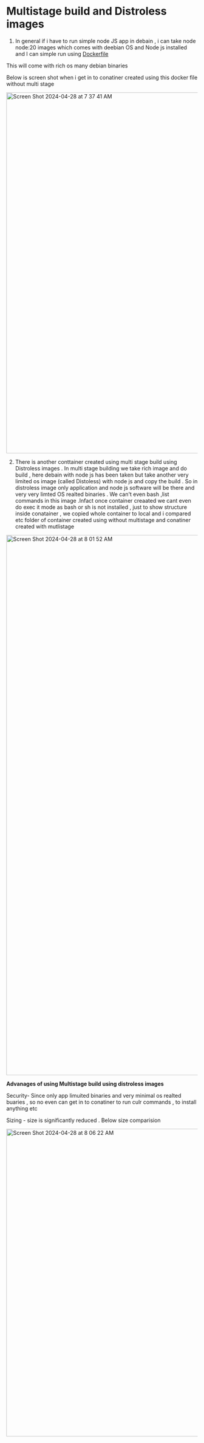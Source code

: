 # Multistage build and Distroless images


1) In general if i have to run simple node JS app in debain  , i can take node node:20 images which comes with deebian OS and Node js installed and I can simple run using [Dockerfile](https://github.com/VamsiPothireddy/docker-handson/blob/main/multistage-buildAndDistroless/examples/without-multistagebuild/Dockerfile)

This will come with rich os many debian binaries 

Below is screen shot when i get in to conatiner created using this docker file without multi stage 

<img width="950" alt="Screen Shot 2024-04-28 at 7 37 41 AM" src="https://github.com/VamsiPothireddy/docker-handson/assets/47288461/254e77de-50aa-41ea-81b3-9e9616877534">





2) There is another conttainer created using multi stage build using Distroless images . In multi stage building we take rich image and do build , here debain with node js has been taken but take another very limited os image (called Distoless) with node js and copy the build . So in distroless image only application and node js software will be there and very very limted OS realted binaries . We can't even bash ,list commands in this image .Infact once container creaated we cant even do exec it mode as bash or sh is not installed , just to show structure inside conatainer  , we copied whole container to local and i compared etc folder of container created using without multistage and conatiner created with mutlistage 

<img width="1422" alt="Screen Shot 2024-04-28 at 8 01 52 AM" src="https://github.com/VamsiPothireddy/docker-handson/assets/47288461/720457c4-a4c0-4c9e-aee5-36b8c072846c">



**Advanages of using Multistage build using distroless images**

Security- Since only app limuited binaries and very minimal os realted buaries , so no even can get in to conatiner to run culr commands , to install anything etc

Sizing - size is significantly reduced . Below size comparision 

<img width="810" alt="Screen Shot 2024-04-28 at 8 06 22 AM" src="https://github.com/VamsiPothireddy/docker-handson/assets/47288461/cc0fb13b-7bf2-4a17-ad7b-74a4d6bcccfb">

